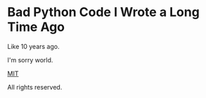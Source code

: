 # Bad Python Code I Wrote a Long Time Ago

Like 10 years ago.

I'm sorry world.

[MIT](https://opensource.org/licenses/MIT)

All rights reserved.

